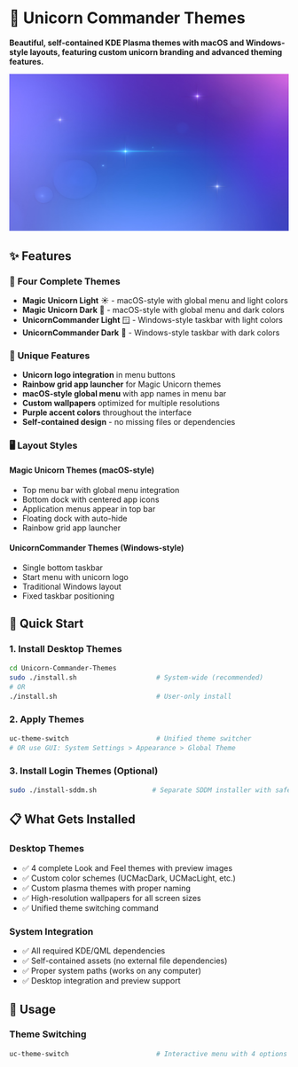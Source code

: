 # 🦄 Unicorn Commander Themes

**Beautiful, self-contained KDE Plasma themes with macOS and Windows-style layouts, featuring custom unicorn branding and advanced theming features.**

![Unicorn Commander Theme Preview](assets/wallpapers/unicorncommander_1920x1080.jpg)

## ✨ Features

### 🎨 **Four Complete Themes**
- **Magic Unicorn Light** ☀️ - macOS-style with global menu and light colors
- **Magic Unicorn Dark** 🌙 - macOS-style with global menu and dark colors  
- **UnicornCommander Light** 🪟 - Windows-style taskbar with light colors
- **UnicornCommander Dark** 🌚 - Windows-style taskbar with dark colors

### 🦄 **Unique Features**
- **Unicorn logo integration** in menu buttons
- **Rainbow grid app launcher** for Magic Unicorn themes
- **macOS-style global menu** with app names in menu bar
- **Custom wallpapers** optimized for multiple resolutions
- **Purple accent colors** throughout the interface
- **Self-contained design** - no missing files or dependencies

### 🖥️ **Layout Styles**

#### Magic Unicorn Themes (macOS-style)
- Top menu bar with global menu integration
- Bottom dock with centered app icons
- Application menus appear in top bar
- Floating dock with auto-hide
- Rainbow grid app launcher

#### UnicornCommander Themes (Windows-style)  
- Single bottom taskbar
- Start menu with unicorn logo
- Traditional Windows layout
- Fixed taskbar positioning

## 🚀 Quick Start

### **1. Install Desktop Themes**
```bash
cd Unicorn-Commander-Themes
sudo ./install.sh                    # System-wide (recommended)
# OR
./install.sh                         # User-only install
```

### **2. Apply Themes**
```bash
uc-theme-switch                      # Unified theme switcher
# OR use GUI: System Settings > Appearance > Global Theme
```

### **3. Install Login Themes (Optional)**
```bash
sudo ./install-sddm.sh              # Separate SDDM installer with safety features
```

## 📋 What Gets Installed

### Desktop Themes
- ✅ 4 complete Look and Feel themes with preview images
- ✅ Custom color schemes (UCMacDark, UCMacLight, etc.)
- ✅ Custom plasma themes with proper naming
- ✅ High-resolution wallpapers for all screen sizes
- ✅ Unified theme switching command

### System Integration  
- ✅ All required KDE/QML dependencies
- ✅ Self-contained assets (no external file dependencies)
- ✅ Proper system paths (works on any computer)
- ✅ Desktop integration and preview support

## 🎯 Usage

### Theme Switching
```bash
uc-theme-switch                      # Interactive menu with 4 options
```

